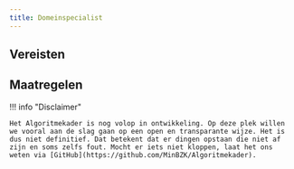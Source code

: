 ```yaml
---
title: Domeinspecialist
---
```


## Vereisten

<!-- list_vereisten rollen/domeinspecialist no-rol -->

## Maatregelen

<!-- list_maatregelen rollen/domeinspecialist no-rol -->

!!! info "Disclaimer"

    Het Algoritmekader is nog volop in ontwikkeling. Op deze plek willen we vooral aan de slag gaan op een open en transparante wijze. Het is dus niet definitief. Dat betekent dat er dingen opstaan die niet af zijn en soms zelfs fout. Mocht er iets niet kloppen, laat het ons weten via [GitHub](https://github.com/MinBZK/Algoritmekader).